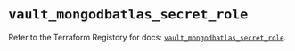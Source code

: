 # `vault_mongodbatlas_secret_role`

Refer to the Terraform Registory for docs: [`vault_mongodbatlas_secret_role`](https://registry.terraform.io/providers/hashicorp/vault/3.17.0/docs/resources/mongodbatlas_secret_role).
